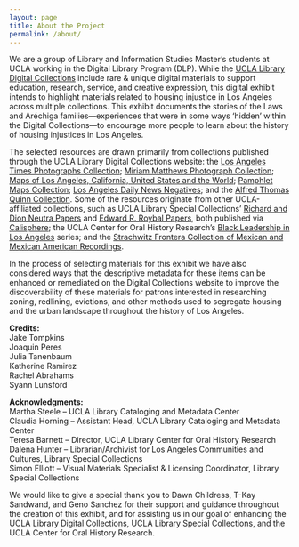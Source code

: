 ```yaml
---
layout: page
title: About the Project
permalink: /about/
---
```


We are a group of Library and Information Studies Master’s students at UCLA working in the Digital Library Program (DLP). While the [UCLA Library Digital Collections](http://digital.library.ucla.edu) include rare & unique digital materials to support education, research, service, and creative expression, this digital exhibit intends to highlight materials related to housing injustice in Los Angeles across multiple collections. This exhibit documents the stories of the Laws and Aréchiga families⁠—experiences that were in some ways ‘hidden’ within the Digital Collections⁠—to encourage more people to learn about the history of housing injustices in Los Angeles.<br />

 The selected resources are drawn primarily from collections published through the UCLA Library Digital Collections website: the [Los Angeles Times Photographs Collection](https://digital.library.ucla.edu/catalog/z7pn2000zz-89112); [Miriam Matthews Photograph Collection](https://digital.library.ucla.edu/catalog/dnf8141z-89112); [Maps of Los Angeles, California, United States and the World](https://digital.library.ucla.edu/catalog/z84h2000zz-89112); [Pamphlet Maps Collection](https://digital.library.ucla.edu/catalog/wvf0d100zz-89112); [Los Angeles Daily News Negatives](https://digital.library.ucla.edu/catalog/8zn49200zz-89112); and the [Alfred Thomas Quinn Collection](https://digital.library.ucla.edu/catalog/bvt38c1z-89112). Some of the resources originate from other UCLA-affiliated collections, such as UCLA Library Special Collections’ [Richard and Dion Neutra Papers](https://oac.cdlib.org/findaid/ark:/13030/tf7d5nb4js/) and [Edward R. Roybal Papers](https://calisphere.org/collections/18788/), both published via [Calisphere](https://calisphere.org/); the UCLA Center for Oral History Research’s [Black Leadership in Los Angeles](https://oralhistory.library.ucla.edu/?f%5Bseries_facet%5D%5B%5D=Black+Leadership+in+Los+Angeles) series; and the [Strachwitz Frontera Collection of Mexican and Mexican American Recordings](http://frontera.library.ucla.edu/).<br />

In the process of selecting materials for this exhibit we have also considered ways that the descriptive metadata for these items can be enhanced or remediated on the Digital Collections website to improve the discoverability of these materials for patrons interested in researching zoning, redlining, evictions, and other methods used to segregate housing and the urban landscape throughout the history of Los Angeles.<br />

__Credits:__<br />
Jake Tompkins<br />
Joaquin Peres<br />
Julia Tanenbaum<br />
Katherine Ramirez<br />
Rachel Abrahams<br />
Syann Lunsford<br />

__Acknowledgments:__<br />
Martha Steele – UCLA Library Cataloging and Metadata Center<br />
Claudia Horning – Assistant Head, UCLA Library Cataloging and Metadata Center<br />
Teresa Barnett – Director, UCLA Library Center for Oral History Research<br />
Dalena Hunter – Librarian/Archivist for Los Angeles Communities and Cultures, Library Special Collections<br />
Simon Elliott – Visual Materials Specialist & Licensing Coordinator, Library Special Collections<br />

We would like to give a special thank you to Dawn Childress, T-Kay Sandwand, and Geno Sanchez for their support and guidance throughout the creation of this exhibit, and for assisting us in our goal of enhancing the UCLA Library Digital Collections, UCLA Library Special Collections, and the UCLA Center for Oral History Research.
